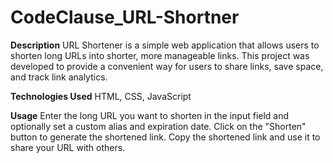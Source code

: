 # CodeClause_URL-Shortner

**Description**
URL Shortener is a simple web application that allows users to shorten long URLs into shorter, more manageable links. This project was developed to provide a convenient way for users to share links, save space, and track link analytics.

**Technologies Used**
HTML, CSS, JavaScript

**Usage**
Enter the long URL you want to shorten in the input field and optionally set a custom alias and expiration date.
Click on the "Shorten" button to generate the shortened link.
Copy the shortened link and use it to share your URL with others.
